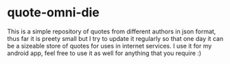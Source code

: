 # quote-omni-die
This is a simple repository of quotes from different authors in json format, thus far it is preety small but I try to update it regularly so that one day it can be a sizeable store of quotes for uses in internet services. I use it for my android app, feel free to use it as well for anything that you require :)
